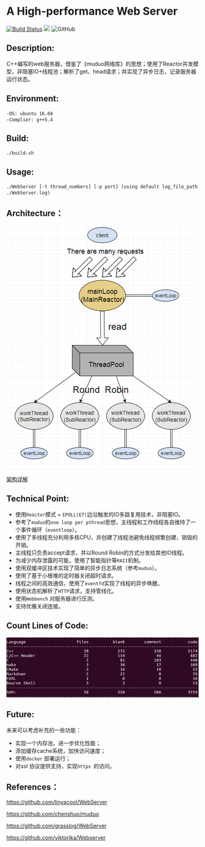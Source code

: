 # A High-performance Web Server

[![Build Status](https://www.travis-ci.org/whjkm/Web_Server.svg?branch=master)](https://www.travis-ci.org/whjkm/Web_Server)
[![](https://img.shields.io/badge/language-c++-orange.svg)](http://www.cplusplus.com/)
![GitHub](https://img.shields.io/github/license/whjkm/Web_Server)


## Description:
C++编写的web服务器，借鉴了《muduo网络库》的思想；使用了Reactor并发模型，非阻塞IO+线程池；解析了get、head请求；并实现了异步日志，记录服务器运行状态。

## Environment:
    -OS: ubuntu 16.04
    -Complier: g++5.4
    
## Build:
    ./build.sh

## Usage:
    ./WebServer [-t thread_numbers] [-p port] (using default log_file_path ./WebServer.log)

## Architecture：
![Architecture](./images/Architecture.png)

[架构详解][1]


## Technical Point:

- 使用`Reactor`模式 + `EPOLL(ET)`边沿触发的IO多路复用技术，非阻塞IO。
- 参考了`muduo`的`one loop per pthread`思想，主线程和工作线程各自维持了一个事件循环（`eventloop`）。
- 使用了多线程充分利用多核CPU，并创建了线程池避免线程频繁创建、销毁的开销。
- 主线程只负责accept请求，并以Round Robin的方式分发给其他IO线程。
- 为减少内存泄露的可能，使用了智能指针等`RAII`机制。
- 使用双缓冲区技术实现了简单的异步日志系统（参考`muduo`）。
- 使用了基于小根堆的定时器关闭超时请求。
- 线程之间的高效通信，使用了`eventfd`实现了线程的异步唤醒。
- 使用状态机解析了`HTTP`请求，支持管线化。
- 使用`Webbench` 对服务器进行压测。
- 支持优雅关闭连接。

## Count Lines of Code:
![Architecture](./images/code.png)

## Future:
未来可以考虑补充的一些功能：

- 实现一个内存池，进一步优化性能；
- 添加缓存cache系统，加快访问速度；
- 使用`docker` 部署运行；
- 对ssl 协议提供支持，实现`https `的访问。

## References：
https://github.com/linyacool/WebServer

https://github.com/chenshuo/muduo

https://github.com/grasslog/WebServer

https://github.com/viktorika/Webserver
    


  [1]: ./architechure.md